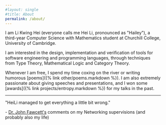 ```yaml
---
#layout: single
#title: About
permalink: /about/
---
```

I am Li Kwing Hei (everyone calls me Hei Li, pronounced as "Hailey"), a third-year Computer Science with Mathematics student at Churchill College, University of Cambridge.  

I am interested in the design, implementation and verification of tools for software engineering and programming languages, through techniques from Type Theory, Mathematical Logic and Category Theory.

Whenever I am free, I spend my  time coxing on the river or writing humorous [poems]({% link  other/poems.markdown %}). I am also extremely passionate about giving speeches and presentations, and I won some [awards]({% link  projects/entropy.markdown %}) for my talks in the past.

--------------

"HeiLi managed to get everything a little bit wrong."

  \- [Dr. John Fawcett's](https://www.chu.cam.ac.uk/people/view/john-fawcett/) comments on my Networking supervisions (and probably also my life)

<!--- 
This is the base Jekyll theme. You can find out more info about customizing your Jekyll theme, as well as basic Jekyll usage documentation at [jekyllrb.com](https://jekyllrb.com/)

You can find the source code for Minima at GitHub:
[jekyll][jekyll-organization] /
[minima](https://github.com/jekyll/minima)

You can find the source code for Jekyll at GitHub:
[jekyll][jekyll-organization] /
[jekyll](https://github.com/jekyll/jekyll)


[jekyll-organization]: https://github.com/jekyll
-->